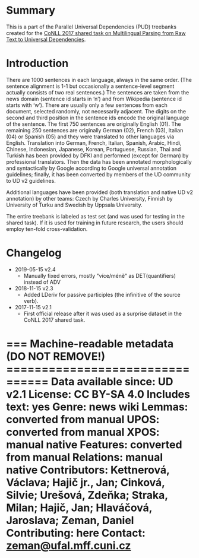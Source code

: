 # Summary

This is a part of the Parallel Universal Dependencies (PUD) treebanks created
for the [CoNLL 2017 shared task on Multilingual Parsing from Raw Text to
Universal Dependencies](http://universaldependencies.org/conll17/).


# Introduction

There are
1000 sentences in each language, always in the same order. (The sentence
alignment is 1-1 but occasionally a sentence-level segment actually consists
of two real sentences.) The sentences are taken from the news domain (sentence
id starts in ‘n’) and from Wikipedia (sentence id starts with ‘w’). There are
usually only a few sentences from each document, selected randomly, not
necessarily adjacent. The digits on the second and third position in the
sentence ids encode the original language of the sentence. The first 750
sentences are originally English (01). The remaining 250 sentences are
originally German (02), French (03), Italian (04) or Spanish (05) and they
were translated to other languages via English. Translation into German,
French, Italian, Spanish, Arabic, Hindi, Chinese, Indonesian, Japanese,
Korean, Portuguese, Russian, Thai and Turkish has been provided by DFKI and
performed (except for German) by professional translators. Then the data has
been annotated morphologically and syntactically by Google according to Google
universal annotation guidelines; finally, it has been converted by members of
the UD community to UD v2 guidelines.

Additional languages have been provided (both translation and native UD v2
annotation) by other teams: Czech by Charles University, Finnish by University
of Turku and Swedish by Uppsala University.

The entire treebank is labeled as test set (and was used for testing in the
shared task). If it is used for training in future research, the users should
employ ten-fold cross-validation.


# Changelog

* 2019-05-15 v2.4
  * Manually fixed errors, mostly "více/méně" as DET(quantifiers) instead of ADV
* 2018-11-15 v2.3
  * Added LDeriv for passive participles (the infinitive of the source verb).
* 2017-11-15 v2.1
  * First official release after it was used as a surprise dataset in the
    CoNLL 2017 shared task.


=== Machine-readable metadata (DO NOT REMOVE!) ================================
Data available since: UD v2.1
License: CC BY-SA 4.0
Includes text: yes
Genre: news wiki
Lemmas: converted from manual
UPOS: converted from manual
XPOS: manual native
Features: converted from manual
Relations: manual native
Contributors: Kettnerová, Václava; Hajič jr., Jan; Cinková, Silvie; Urešová, Zdeňka; Straka, Milan; Hajič, Jan; Hlaváčová, Jaroslava; Zeman, Daniel
Contributing: here
Contact: zeman@ufal.mff.cuni.cz
===============================================================================
